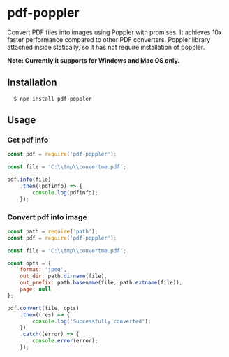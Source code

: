 # pdf-poppler

Convert PDF files into images using Poppler with promises. It achieves 10x faster performance compared to other PDF converters.
Poppler library attached inside statically, so it has not require installation of poppler.

**Note: Currently it supports for Windows and Mac OS only.**

## Installation
```
  $ npm install pdf-poppler
```

## Usage

### Get pdf info

```javascript
const pdf = require('pdf-poppler');

const file = 'C:\\tmp\\convertme.pdf';

pdf.info(file)
	.then((pdfinfo) => {
		console.log(pdfinfo);
	});
```

### Convert pdf into image

```javascript
const path = require('path');
const pdf = require('pdf-poppler');

const file = 'C:\\tmp\\convertme.pdf';

const opts = {
	format: 'jpeg',
	out_dir: path.dirname(file),
	out_prefix: path.basename(file, path.extname(file)),
	page: null
};

pdf.convert(file, opts)
	.then((res) => {
		console.log('Successfully converted');
	})
	.catch((error) => {
		console.error(error);
	});
```